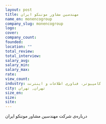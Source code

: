 ```yaml
---
layout: post
title: مهندسین مشاور موننکو ایران
name_en: monencogroup
company_slug: monencogroup
logo: 
cover: 
company_count:
founded:
location: ""
total_review: 
total_interview: 
salary_avg: 
salary_min: 
salary_max: 
rate: 
view_count: 
industry: کامپیوتر، فناوری اطلاعات و اینترنت
city: تهران, تهران
size_en: 
size: 
site: 
---
```


درباره‌ی شرکت مهندسین مشاور موننکو ایران